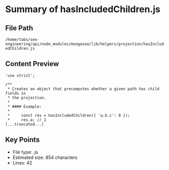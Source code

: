 # Summary of hasIncludedChildren.js
  
## File Path
`/home/tabs/seo-engineering/api/node_modules/mongoose/lib/helpers/projection/hasIncludedChildren.js`

## Content Preview
```
'use strict';

/**
 * Creates an object that precomputes whether a given path has child fields in
 * the projection.
 *
 * #### Example:
 *
 *     const res = hasIncludedChildren({ 'a.b.c': 0 });
 *     res.a; // 1
[...truncated...]
```

## Key Points
- File type: .js
- Estimated size: 854 characters
- Lines: 42
